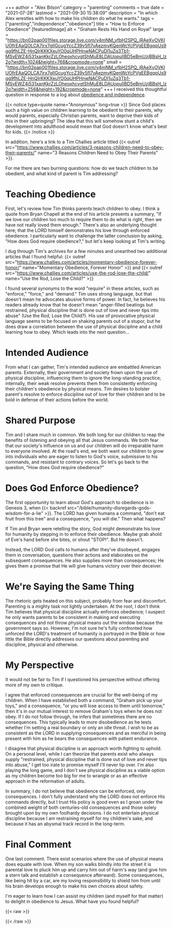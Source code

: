 +++
author = "Alex Bilson"
category = "parenting"
comments = true
date = "2021-07-28"
lastmod = "2021-09-30 15:38:09"
description = "In which Alex wrestles with how to make his children do what he wants."
tags = ["parenting","independence","obedience"]
title = "How to Enforce Obedience"
[featuredImage]
  alt = "Graham Rests His Hand on Royal"
  large = "https://bn02pap001files.storage.live.com/y4mNM_vfbH2SPQ_jRAeXyOVKIUOfrEAaQOLCA7irx7glIGcugYccZ39v5fI7vAezmvKQenWcYcPVgEEBgqpUs9gg9fhLZE-HnQIrKKKXeuYO0qUHPHnwNACPuDl1uZq3Tb1-MSvEWZ4i531xanKkrZzLOheoxhcvgtShMuE8LDAUopullBD5eBmUzjBBsH_lz2o?width=1024&height=768&cropmode=none"
  small = "https://bn02pap001files.storage.live.com/y4mNM_vfbH2SPQ_jRAeXyOVKIUOfrEAaQOLCA7irx7glIGcugYccZ39v5fI7vAezmvKQenWcYcPVgEEBgqpUs9gg9fhLZE-HnQIrKKKXeuYO0qUHPHnwNACPuDl1uZq3Tb1-MSvEWZ4i531xanKkrZzLOheoxhcvgtShMuE8LDAUopullBD5eBmUzjBBsH_lz2o?width=256&height=192&cropmode=none"
+++
I received this thoughtful question in response to a log about [obedience and independence](https://alexbilson.dev/logs/20210611-160129/).

{{< notice type=quote name="Anonymous" long=true >}}
Since God places such a high value on children learning to be obedient to their parents, why would parents, especially Christian parents, want to deprive their kids of this in their upbringing?  The idea that this will somehow stunt a child's development into adulthood would mean that God doesn't know what's best for kids.
{{< /notice >}}

In addition, here's a link to a Tim Challies article titled {{< outref src="https://www.challies.com/articles/3-reasons-children-need-to-obey-their-parents/" name="3 Reasons Children Need to Obey Their Parents" >}}.

For me there are two burning questions: how do we teach children to be obedient, and what kind of parent is Tim addressing?

# Teaching Obedience

First, let's review how Tim thinks parents teach children to obey. I think a quote from Bryan Chapell at the end of his article presents a summary, "If we love our children too much to require them to do what is right, then we have not really loved them enough." There's also an underlying thought here; that the LORD himself demonstrates his love through enforced obedience. I particularly want to challenge the latter conclusion by asking, "How does God require obedience?," but let's keep looking at Tim's writing.

I dug through Tim's archives for a few minutes and unearthed two additional articles that I found helpful: {{< outref src="https://www.challies.com/articles/momentary-obedience-forever-honor/" name="Momentary Obedience, Forever Honor" >}} and {{< outref src="https://www.challies.com/articles/use-the-rod-lose-the-child/" name="Use the Rod, Lose the Child?" >}}

I found several synonyms to the word "require" in these articles, such as "enforce," "force," and "demand." Tim uses strong language, but that doesn't mean he advocates abusive forms of power. In fact, he believes his readers already know that he doesn't mean "anger-filled beatings but restrained, physical discipline that is done out of love and never tips into abuse" (Use the Rod, Lose the Child?). His use of provocative physical language seems to be focused on shaking parents out of a stupor, but he does draw a correlation between the use of physical discipline and a child learning how to obey. Which leads into the next question...

# Intended Audience

From what I can gather, Tim's intended audience are embattled American parents. Externally, their government and society frown upon the use of physical discipline, influencing them to ignore the long-standing practice; internally, their weak resolve prevents them from consistently enforcing their children's obedience by physical means. Tim desires to bolster parent's resolve to enforce discipline out of love for their children and to be bold in defense of their actions before the world.

# Shared Purpose

Tim and I share much in common. We both long for our children to reap the benefits of listening and obeying all that Jesus commands. We both fear that our society's influence on us and our children will do irreparable harm to everyone involved. At the road's end, we both want our children to grow into individuals who are eager to listen to God's voice, submissive to his commands, and resistant to contrary voices. So let's go back to the question, "How does God require obedience?"

# Does God Enforce Obedience?

The first opportunity to learn about God's approach to obedience is in Genesis 3, when {{< backref src="/bible/humanity-disregards-gods-wisdom-for-a-lie" >}}. The LORD has given humans a command, "don't eat fruit from this tree" and a consequence, "you will die." Then what happens?

If Tim and Bryan were retelling the story, God might demonstrate his love for humanity by stepping in to enforce their obedience. Maybe grab ahold of Eve's hand before she bites, or shout "STOP!". But He doesn't.

Instead, the LORD God calls to humans after they've disobeyed, engages them in conversation, questions their actions and elaborates on the subsequent consequences. He also supplies more than consequences; He gives them a promise that He will give humans victory over their deceiver.

# We're Saying the Same Thing

The rhetoric gets heated on this subject, probably from fear and discomfort. Parenting is a mighty task not lightly undertaken. At the root, I don't think Tim believes that physical discipline actually enforces obedience; I suspect he only wants parents to be consistent in making and executing consequences and not throw physical means out the window because the government says so. However, I'm not sure he's fully confronted how unforced the LORD's treatment of humanity is portrayed in the Bible or how little the Bible directly addresses our questions about parenting and discipline, physical and otherwise.

# My Perspective

It would not be fair to Tim if I questioned his perspective without offering more of my own to critique.

I agree that enforced consequences are crucial for the well-being of my children. When I have established both a command, "Graham pick up your toys," and a consequence, "or you will lose access to them until tomorrow," then it's in our mutual interest to remove Graham's toys when he does not obey. If I do not follow through, he infers that sometimes there are no consequences. This typically leads to more disobedience as he tests whether I'm setting a real boundary or only an idle threat. I wish to be as consistent as the LORD in supplying consequences and as merciful in being present with him as he bears the consequences with patient endurance.

I disagree that physical discipline is an approach worth fighting to uphold. On a personal level, while I can theorize that parents exist who always supply "restrained, physical discipline that is done out of love and never tips into abuse," I get too irate to promise myself I'll never tip over. I'm also playing the long game, and I don't see physical discipline as a viable option as my children become too big for me to wrangle or as an effective approach in the reformation of adults.

In summary, I do not believe that obedience can be enforced, only consequences. I don't fully understand why the LORD does not enforce His commands directly, but I trust His policy is good even as I groan under the combined weight of both centuries-old consequences and those solely brought upon by my own foolhardy decisions. I do not entertain physical discipline because I am restraining myself for my children's sake, and because it has an abysmal track record in the long-term.

# Final Comment

One last comment. There exist scenarios where the use of physical means does equate with love. When my son walks blindly into the street it is parental love to pluck him up and carry him out of harm's way (and give him a stern talk and establish a consequence afterward). Some consequences, like being hit by a car, are my loving responsibility to shield him from until his brain develops enough to make his own choices about safety.

I'm eager to learn how I can assist my children (and myself for that matter) to delight in obedience to Jesus. What have you found helpful?

{{< raw >}}
<!--
##Erin Leck 7-29-2021 @ 11:53 PM

Janet Lansbury’s approach to toddler discipline is the most Christ-like I’ve ever read. As a society we are painfully lacking in understanding child development. We have standards that are too high and we unintentionally shame children who are simply exploring in developmentally appropriate ways by enforcing “consequences” which are often just another word for punishment.

A relationship-based approach to parenting is how Jesus – IMO – relates to us. He does not relate to us through “do this or this happens”. I’m not saying life does not have consequences or that we leave our children alone without guidance. But how we do that in a way that is respectful and not abusing our power as parents and not enforcing disconnected consequences is a world all its own to discover.

Physical punishment of any kind IS abuse because it is an abuse of our parental power. Christians who give parenting advice with no regard for the 1000s of studies that prove the harm in spanking – even so called “restrained” spanking (even as little as once/week) – and are not educated in child development, should NOT be giving advice. I can barely pick up a Christian parenting resource without cringing. Even authors who explain their methods and then say it isn’t punishment are sadly deeply lost. Most advice I see from Christians is not loving – it is about controlling a child’s behavior. As you noted, that isn’t God’s approach with us at all. His approach is his relationship with us.

Children learn by modeling. Do we want our children to clean up? Then we clean up and they learn by watching us. If it is very important to you that your children pick up their toys or help, perhaps it becomes a game, maybe you clean up and he helps. Or doesn’t. This is another developmental question – is it appropriate to expect a toddler (0-5yrs) to clean up toys?

I could go on. I am very passionate about this topic. I am heartbroken by the way the church – generally speaking – talks about children and treats them. I believe it is a huge problem.

## - Alex Bilson 7-30-2021 @ 9:00 AM

  Thanks Erin! We’ve regularly been helped by Janet Lansbury’s podcast. Your insight into tongue ties and sleep training (https://www.littleones.co/) have both been life-savers.

  The subject of expectations has also been on my mind. Every once in a while, when I’m exasperated by Graham’s actions or perceived unwillingness to listen, Amie reminds me that he’s only three years old. My standards have gotten even higher now that he has a younger brother. As you might imagine, their conflict resolution and style of relating are… less than ideal.

  However, I’ve also been stunned by the high expectations that the LORD exhibits towards humanity. For example, He fully expects all the Israelites to become a host of royal priests (Exodus 19:6), even though there’s little in their family track record to encourage such hope. I mean, hasn’t He read the Bible (lol)? There’s something honoring about genuinely high expectations, paired with mercy and presence, that I’d like to emulate.

  For example, I’m always playing catch-up with Graham’s skill level. A couple days ago I was sweeping up dinner crumbs and told Graham he could go play with trucks after he picked up his cup and plate. In a burst of inspiration, I asked if he’d like to help me sweep. He enthusiastically agreed and went on to sweep the entire dining room; even afterward picking up a few scattered pieces he’d missed. My expectations of what he could do were too low, and I noticed after I’d asked that he felt it was an honor to be invited to sweep; an honor I had denied him in part because I underestimated his ability and willingness.

## - - Alex Bilson 7-30-2021 @ 9:53 AM

    On the flip side; however, being a parent has given me first-hand experience of the fears, the stresses, and the chaos of parenting. Out of love for my children, a need for control, and sleep deprivation, I am very susceptible to whatever everyone else is doing; family and friends. After all, if it works for them, why not?

    My family’s decisions about physical discipline were made in a homogeneous culture, without the resources to take a break and reflect, and little validated exposure to competing ideas. I’m fairly certain that, were my place swapped with my mother’s, I could not have done better.

    It’s a sign of our new environment that most of the best parenting advice I’ve discovered has come from New Zealand. What?!

## - - - Erin Leck 8-2-2021 @ 8:40 PM

      I love hearing your insights and viewpoints, as usual. Thank you for sharing! I hope my comment about cleaning up didn’t come across too pointed – I was more piggy backing off your example to point out the idea of expectations and child development. Where do our expectations keep us from understanding and relating to our children in a way that respects where they are?
      This is a question I come back to often. Current example – Xander has become quite explosive at seemingly nothing toward guests when they first enter the house. I don’t want to shame or punish this behavior because I know that it is impulsive. He doesn’t know WHY he’s doing it and certainly can’t control it (to what degree, I’m not sure). He’s almost 3.5 so he’s entering into being able to problem solve with us and his empathy is now developing, but he’s still very much a baby and cannot control his actions. So how do I teach him societal rules without making it about him and his behavior? Today I simply stated the facts: “people don’t like being yelled at. If you want Aunt Kelly to let you sit in that chair, you could ask her.”
      A lot of it is in the delivery for me.

      Anyway, that’s my current and most constant question of “how do I do this?!” It’s very difficult!!!

## - - - - Erin Leck 8-2-2021 @ 8:47 PM

        Lastly, I have trouble with Christian circles making our relationship with our children somehow a parallel to that of ours with God. It simply cannot be the case because we are relating to God as adult children, not as actual children. So, much of what we see God doing in our lives just doesn’t make sense with kids. That seems obvious enough, but I think we stop short of thinking through it more. This is something I really want to talk to you guys about bc I’m been struggling to accept any Christian viewpoint when it comes to kids. The only thing I need is “children are first in God’s kingdom”. That alone is enough for me to throw out many of the Christian voices I hear and have experienced. At the risk of sounding intense, much of main stream parenting just feels like another system of oppression to me!

        Anyway, I’m 41 weeks pregnant so I’m not sure when we’ll be able to Zoom call – LOL. But I’ll email you guys. We miss you both so much! I love that we can still talk virtually. Hope to speak soon.

## - - - - - Alex Bilson 8-3-2021 @ 8:49 AM

          No need to apologize. Numerous perspectives read my writing and I want to invite them into the conversation. Unlike Facebook, my aim is to have an open floor for dialog. More than a moderator, I’m hoping to be a facilitator.

          I’ve not read many parenting books, but I have felt nauseous paging through ‘Christian’ parenting books at Barnes & Noble. Amie and I have been listening to the Bible Project’s Family of God series, and that’s stirred conversation about parenting and sibling rivalry (something to look forward to 😃 ). First episode here.

## Erin Leck 7-29-2021 @ 11:57 PM

…I would love to discuss further if it interests you and Amie! I have so many thoughts, as well as my own experiences being brought up in a Christian home that used physical punishment as a way to “teach”. I’m so glad to see you thinking deeply about this stuff. Too many people do not dig deep enough…then cycles are repeated.

## - Alex Bilson 7-30-2021 @ 9:03 AM

  Amie and I would love that! Let’s find a time via email.

## Erin Leck 7-30-2021 @ 12:07 AM

Lastly, you may enjoy this resource
http://www.flourishinghomesandfamilies.com
If you use Facebook or Instagram, they also have a presence there that is great.

## - Alex Bilson 7-30-2021 @ 9:04 AM

  Thanks!

-->
{{< /raw >}}
